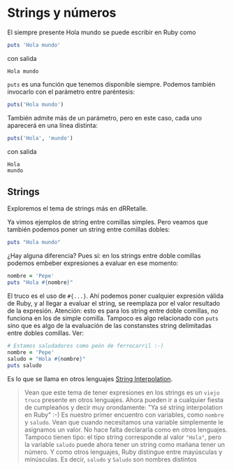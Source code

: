 # Strings y números

El siempre presente Hola mundo se puede escribir en Ruby como

```ruby
puts 'Hola mundo'
```
con salida
```
Hola mundo
```

`puts` es una función que tenemos disponible siempre. Podemos también invocarlo con
el parámetro entre paréntesis:

```ruby
puts('Hola mundo')
```

También admite más de un parámetro, pero en este caso, cada uno aparecerá en una
línea distinta:
```ruby
puts('Hola', 'mundo')
```
con salida
```
Hola
mundo
```

## Strings

Exploremos el tema de strings más en dRRetalle.

Ya vimos ejemplos de string entre comillas simples.
Pero veamos que también podemos poner un 
string entre comillas dobles:
```ruby
puts "Hola mundo"
```

¿Hay alguna diferencia? Pues sí: en los strings entre doble comillas podemos embeber
expresiones a evaluar en ese momento:
```ruby
nombre = 'Pepe'
puts "Hola #{nombre}"
```
El truco es el uso de `#{...}`. Ahí podemos poner cualquier expresión válida de Ruby, y al llegar
a evaluar el string, se reemplaza por el valor resultado de la expresión. Atención: esto es para
los string entre doble comillas, no funciona en los de simple comilla. Tampoco es algo relacionado
con `puts` sino que es algo de la evaluación de las constanstes string delimitadas
entre dobles comillas. Ver:
```ruby
# Estamos saludadores como peón de ferrocarril :-)
nombre = 'Pepe'
saludo = "Hola #{nombre}"
puts saludo
```

Es lo que se llama en otros lenguajes [String Interpolation](http://en.wikipedia.org/wiki/String_interpolation). 

> Vean que este tema de tener expresiones en los strings es un `viejo truco` presente en otros lenguajes.
Ahora pueden ir a cualquier fiesta de cumpleaños y decir muy orondamente: "Ya sé string interpolation
en Ruby" :-)
> Es nuestro primer encuentro con variables, como `nombre` y `saludo`. Vean que cuando
necesitamos una variable simplemente le asignamos un valor. No hace falta declararla como
en otros lenguajes. Tampoco tienen tipo: el tipo string corresponde al valor `"Hola"`, pero
la variable `saludo` puede ahora tener un string como mañana tener un número. Y como otros
lenguajes, Ruby distingue entre mayúsculas y minúsculas. Es decir, `saludo` y `Saludo` son nombres
distintos
